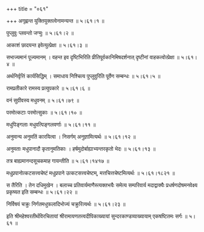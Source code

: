 +++
title = "०६१"

+++
अगृह्णन्त युक्तियुक्तत्वेनामन्यन्त  ॥  ५।६१।१  ॥   

  

पुप्लुवुः प्लवन्तो जग्मुः  ॥  ५।६१।२  ॥   

  

आकाशं छादयन्त इवेत्युत्प्रेक्षा  ॥  ५।६१।३  ॥   

  

सभाज्यमानं पूज्यमानम् । वहन्त इव दृष्टिभिरिति प्रीतिपूर्वकानिमिषदर्शनात् दृष्टीनां वाहकत्वोत्प्रेक्षा  ॥  ५।६१।४  ॥   

  

अर्थनिर्वृत्तिं कार्यसिद्धिम् । समाधाय निश्चित्य पुप्लुवुरिति पूर्वेण सम्बन्धः  ॥  ५।६१।५  ॥   

  

रामप्रतीकारे रामस्य प्रत्युपकारे  ॥  ५।६१।६  ॥   

  

वनं सुग्रीवस्य मधुवनम्  ॥  ५।६१।७९  ॥   

  

परमोत्कटाः परमोत्सुकाः  ॥  ५।६१।१०  ॥   

  

मधुपिङ्गलाः मधुवत्पिङ्गलवर्णाः  ॥  ५।६१।११  ॥   

  

अनुमान्य अनुमतिं कारयित्वा । निसर्गम् अनुज्ञामित्यर्थः  ॥  ५।६१।१२  ॥   

  

अनुमताः मधुपानादौ कृतानुमतिकाः । हर्षमुदोर्बाह्याभ्यन्तरकृतो भेदः  ॥  ५।६१।१३  ॥   

  

तत्र बाह्यमानन्दसूचकमाह गायन्तीति  ॥  ५।६१।१४१७  ॥   

  

मधुप्रपानोत्कटसत्त्वचेष्टं मधुप्रपाने उत्कटसत्त्वचेष्टम्, मत्तचित्तचेष्टमित्यर्थः  ॥  ५।६१।१८२१  ॥   

  

स तैरिति । तेन दधिमुखेन । बलाच्च प्रतिवार्यमाणैस्त्यक्तभयैः समेत्य सम्परिवार्य मदाद्वाक्यैः प्रधर्षणदोषमनवेक्ष्य प्रकृष्यत इति सम्बन्धः  ॥  ५।६१।२२  ॥   

  

निर्विषयं चक्रुः निर्गतमधुफलादिभोज्यं चक्रुरित्यर्थः  ॥  ५।६१।२३  ॥   

  

इति श्रीमहेश्वरतीर्थविरचितायां श्रीरामायणतत्त्वदीपिकाख्यायां सुन्दरकाण्डव्याख्यायाम् एकषष्टितमः सर्गः  ॥  ५।६१  ॥   

  

